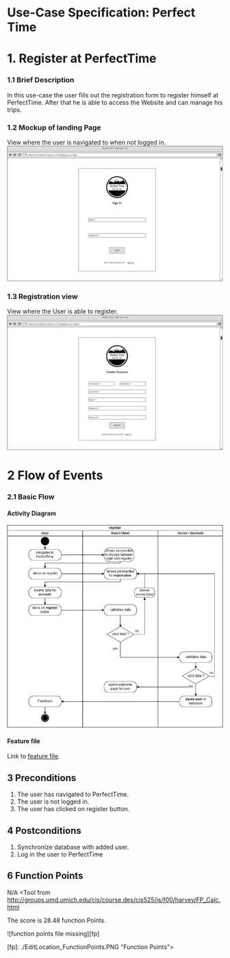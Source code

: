 # Use-Case Specification: Perfect Time
# 1. Register at PerfectTime
### 1.1 Brief Description

In this use-case the user fills out the registration form to register himself at PerfectTime. After that he is able to access the Website and can manage his trips.

### 1.2 Mockup of landing Page
View where the user is navigated to when not logged in.
![location view file missing][lv]

[lv]: login.png "Login View"

### 1.3 Registration view
View where the User is able to register.
![location edit view file missing][rv]

[rv]: register.png "Register View"

# 2 Flow of Events

### 2.1 Basic Flow
#### Activity Diagram

![activity diagram file missing][ad]

[ad]: register_activityDiagram.png "Activity Diagram"

#### Feature file

Link to [feature file](../../../features/register.feature).

## 3 Preconditions
1. The user has navigated to PerfectTime.
2. The user is not logged in.
3. The user has clicked on register button.

## 4 Postconditions
1. Synchronize database with added user.
2. Log in the user to PerfectTime

## 6 Function Points
N/A
<Tool from http://groups.umd.umich.edu/cis/course.des/cis525/js/f00/harvey/FP_Calc.html

The score is 28.48 function Points.

![function points file missing][fp]

[fp]: ./EditLocation_FunctionPoints.PNG "Function Points">


